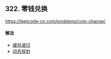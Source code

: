 ## 322. 零钱兑换

https://leetcode-cn.com/problems/coin-change/


#### 解法  

* [缓存递归](_1.py)
* [动态规划](_2.py)

